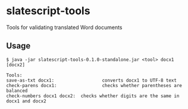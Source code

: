 # slatescript-tools

Tools for validating translated Word documents

## Usage

    $ java -jar slatescript-tools-0.1.0-standalone.jar <tool> docx1 [docx2]
    
    Tools:
    save-as-txt docx1:					converts docx1 to UTF-8 text
    check-parens docx1:					checks whether parentheses are balanced
    check-numbers docx1 docx2:	checks whether digits are the same in docx1 and docx2


